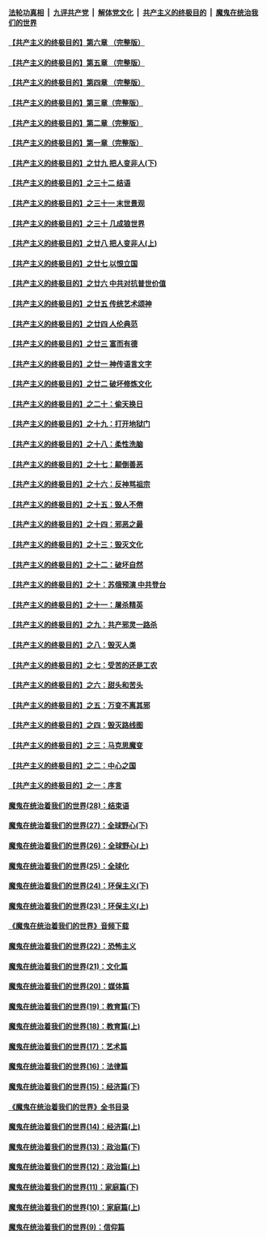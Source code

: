 ####  [法轮功真相](../../../../basic/blob/master/README.md?t=02030726) &nbsp;|&nbsp; [九评共产党](../../../../9ping.md/blob/master/README.md?t=02030726) &nbsp;|&nbsp; [解体党文化](../../../../jtdwh.md/blob/master/README.md?t=02030726)  &nbsp;|&nbsp; [共产主义的终极目的](../../../../gczydzjmd.md/blob/master/README.md?t=02030726) &nbsp;|&nbsp; [魔鬼在统治我们的世界](../../../../mgztzwmdsj.md/blob/master/README.md?t=02030726) 

#### [【共产主义的终极目的】第六章 （完整版）](../pages/nsc422/n11428913.md?t=02030726) 

#### [【共产主义的终极目的】第五章 （完整版）](../pages/nsc422/n11428912.md?t=02030726) 

#### [【共产主义的终极目的】第四章 （完整版）](../pages/nsc422/n11428907.md?t=02030726) 

#### [【共产主义的终极目的】第三章（完整版）](../pages/nsc422/n11428848.md?t=02030726) 

#### [【共产主义的终极目的】第二章（完整版）](../pages/nsc422/n11428831.md?t=02030726) 

#### [【共产主义的终极目的】第一章（完整版）](../pages/nsc422/n11417651.md?t=02030726) 

#### [【共产主义的终极目的】之廿九 把人变非人(下)](../pages/nsc422/n11344140.md?t=02030726) 

#### [【共产主义的终极目的】之三十二 结语](../pages/nsc422/n11360535.md?t=02030726) 

#### [【共产主义的终极目的】之三十一 末世景观](../pages/nsc422/n11351129.md?t=02030726) 

#### [【共产主义的终极目的】之三十 几成狼世界](../pages/nsc422/n11348280.md?t=02030726) 

#### [【共产主义的终极目的】之廿八 把人变非人(上)](../pages/nsc422/n11340492.md?t=02030726) 

#### [【共产主义的终极目的】之廿七 以恨立国](../pages/nsc422/n11336944.md?t=02030726) 

#### [【共产主义的终极目的】之廿六 中共对抗普世价值](../pages/nsc422/n11324785.md?t=02030726) 

#### [【共产主义的终极目的】之廿五 传统艺术颂神](../pages/nsc422/n11296396.md?t=02030726) 

#### [【共产主义的终极目的】之廿四 人伦典范](../pages/nsc422/n11296397.md?t=02030726) 

#### [【共产主义的终极目的】之廿三 富而有德](../pages/nsc422/n11283598.md?t=02030726) 

#### [【共产主义的终极目的】之廿一 神传语言文字](../pages/nsc422/n11263265.md?t=02030726) 

#### [【共产主义的终极目的】之廿二 破坏修炼文化](../pages/nsc422/n11245728.md?t=02030726) 

#### [【共产主义的终极目的】之二十：偷天换日](../pages/nsc422/n11238846.md?t=02030726) 

#### [【共产主义的终极目的】之十九：打开地狱门](../pages/nsc422/n11206376.md?t=02030726) 

#### [【共产主义的终极目的】之十八：柔性洗脑](../pages/nsc422/n11199994.md?t=02030726) 

#### [【共产主义的终极目的】之十七：颠倒善恶](../pages/nsc422/n11179782.md?t=02030726) 

#### [【共产主义的终极目的】之十六：反神骂祖宗](../pages/nsc422/n11166798.md?t=02030726) 

#### [【共产主义的终极目的】之十五：毁人不倦](../pages/nsc422/n11166792.md?t=02030726) 

#### [【共产主义的终极目的】之十四：邪恶之最](../pages/nsc422/n11150249.md?t=02030726) 

#### [【共产主义的终极目的】之十三：毁灭文化](../pages/nsc422/n11135227.md?t=02030726) 

#### [【共产主义的终极目的】之十二：破坏自然](../pages/nsc422/n11135214.md?t=02030726) 

#### [【共产主义的终极目的】之十：苏俄预演 中共登台](../pages/nsc422/n11118424.md?t=02030726) 

#### [【共产主义的终极目的】之十一：屠杀精英](../pages/nsc422/n11118442.md?t=02030726) 

#### [【共产主义的终极目的】之九：共产邪灵一路杀](../pages/nsc422/n11114139.md?t=02030726) 

#### [【共产主义的终极目的】之八：毁灭人类](../pages/nsc422/n11108503.md?t=02030726) 

#### [【共产主义的终极目的】之七：受苦的还是工农](../pages/nsc422/n11101809.md?t=02030726) 

#### [【共产主义的终极目的】之六：甜头和苦头](../pages/nsc422/n11096971.md?t=02030726) 

#### [【共产主义的终极目的】之五：万变不离其邪](../pages/nsc422/n11091285.md?t=02030726) 

#### [【共产主义的终极目的】之四：毁灭路线图](../pages/nsc422/n11086284.md?t=02030726) 

#### [【共产主义的终极目的】之三：马克思魔变](../pages/nsc422/n11061941.md?t=02030726) 

#### [【共产主义的终极目的】之二：中心之国](../pages/nsc422/n11047728.md?t=02030726) 

#### [【共产主义的终极目的】之一：序言](../pages/nsc422/n11086077.md?t=02030726) 

#### [魔鬼在统治着我们的世界(28)：结束语](../pages/nsc422/n10936246.md?t=02030726) 

#### [魔鬼在统治着我们的世界(27)：全球野心(下)](../pages/nsc422/n10928319.md?t=02030726) 

#### [魔鬼在统治着我们的世界(26)：全球野心(上)](../pages/nsc422/n10900318.md?t=02030726) 

#### [魔鬼在统治着我们的世界(25)：全球化](../pages/nsc422/n10788205.md?t=02030726) 

#### [魔鬼在统治着我们的世界(24)：环保主义(下)](../pages/nsc422/n10695307.md?t=02030726) 

#### [魔鬼在统治着我们的世界(23)：环保主义(上)](../pages/nsc422/n10688613.md?t=02030726) 

#### [《魔鬼在统治着我们的世界》音频下载](../pages/nsc422/n10635553.md?t=02030726) 

#### [魔鬼在统治着我们的世界(22)：恐怖主义](../pages/nsc422/n10614727.md?t=02030726) 

#### [魔鬼在统治着我们的世界(21)：文化篇](../pages/nsc422/n10597706.md?t=02030726) 

#### [魔鬼在统治着我们的世界(20)：媒体篇](../pages/nsc422/n10586579.md?t=02030726) 

#### [魔鬼在统治着我们的世界(19)：教育篇(下)](../pages/nsc422/n10564808.md?t=02030726) 

#### [魔鬼在统治着我们的世界(18)：教育篇(上)](../pages/nsc422/n10526970.md?t=02030726) 

#### [魔鬼在统治着我们的世界(17)：艺术篇](../pages/nsc422/n10499093.md?t=02030726) 

#### [魔鬼在统治着我们的世界(16)：法律篇](../pages/nsc422/n10485969.md?t=02030726) 

#### [魔鬼在统治着我们的世界(15)：经济篇(下)](../pages/nsc422/n10469975.md?t=02030726) 

#### [《魔鬼在统治着我们的世界》全书目录](../pages/nsc422/n10464261.md?t=02030726) 

#### [魔鬼在统治着我们的世界(14)：经济篇(上)](../pages/nsc422/n10457370.md?t=02030726) 

#### [魔鬼在统治着我们的世界(13)：政治篇(下)](../pages/nsc422/n10448270.md?t=02030726) 

#### [魔鬼在统治着我们的世界(12)：政治篇(上)](../pages/nsc422/n10444576.md?t=02030726) 

#### [魔鬼在统治着我们的世界(11)：家庭篇(下)](../pages/nsc422/n10440961.md?t=02030726) 

#### [魔鬼在统治着我们的世界(10)：家庭篇(上)](../pages/nsc422/n10435448.md?t=02030726) 

#### [魔鬼在统治着我们的世界(9)：信仰篇](../pages/nsc422/n10432159.md?t=02030726) 

